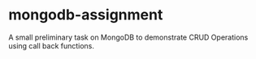 # mongodb-assignment
A small preliminary task on MongoDB to demonstrate CRUD Operations using call back functions.
